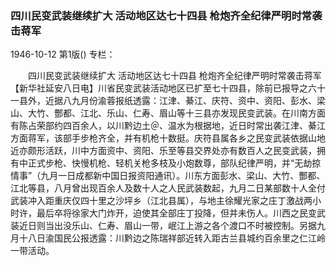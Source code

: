 ### 四川民变武装继续扩大  活动地区达七十四县  枪炮齐全纪律严明时常袭击蒋军

1946-10-12
第1版()
专栏：

　　四川民变武装继续扩大
    活动地区达七十四县
    枪炮齐全纪律严明时常袭击蒋军
    【新华社延安八日电】川省民变武装活动地区已扩至七十四县，除前已报导之六十一县外，近据八九月份渝蓉报纸透露：江津、綦江、庆符、资中、资阳、彭水、梁山、大竹、酆都、江北、乐山、仁寿、眉山等十三县亦发现民变武装。在川南方面有陈占荣部约四百余人，以川黔边土＠、温水为根据地，近日时常出袭江津、綦江方面蒋军，该部手步枪齐全，并有机枪十数挺。庆符县属各乡之民变武装依据山地近亦颇形活跃，川中方面资中、资阳、乐至等县交界处亦有数百人之民变武装，拥有中正式步枪、快慢机枪、轻机关枪多枝及小炮数尊，部队纪律严明，并“无劫掠情事”（九月一日成都新中国日报资阳通讯）。川东方面彭水、梁山、大竹、酆都、江北等县，八月曾出现百余人及数十人之人民武装数起，九月二日某部数十人全付武装冲入距重庆仅四十里之沙坪乡（江北县属），与地主徐耀光家之庄丁激战两小时许，最后卒将徐家大门炸开，迫使其全部庄丁投降，但并未伤人。川西之民变武装近日则当出没乐山、仁寿、眉山一带，岷江上游之各个渡口不时被控制。另据九月十八日渝国民公报透露：川黔边之陈瑞祥部近转入距古兰县城约百余里之仁江岭一带活动。
